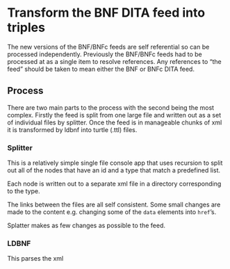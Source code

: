 # Transform the BNF DITA feed into triples

The new versions of the BNF/BNFc feeds are self referential so can be processed independently. Previously the BNF/BNFc feeds had to be processed at as a single item to resolve references. Any references to “the feed” should be taken to mean either the BNF or BNFc DITA feed.

## Process

There are two main parts to the process with the second being the most complex. Firstly the feed is split from one large file and written out as a set of individual files by splitter. Once the feed is in manageable chunks of xml it is transformed by ldbnf into turtle (.ttl) files.

### Splitter

This is a relatively simple single file console app that uses recursion to split out all of the nodes that have an id and a type that match a predefined list.

Each node is written out to a separate xml file in a directory corresponding to the type.

The links between the files are all self consistent. Some small changes are made to the content e.g. changing some of the <code>data</code> elements into <code>href</code>’s.

Splatter makes as few changes as possible to the feed.

### LDBNF

This parses the xml 